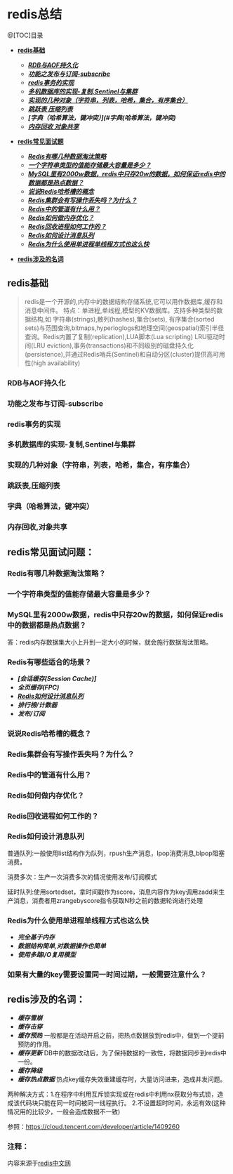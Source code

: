 # redis总结

@[TOC]目录

- **[redis基础](#redis基础)**
    - ***[RDB与AOF持久化](#RDB与AOF持久化)***
    - ***[功能之发布与订阅-subscribe](#功能之发布与订阅-subscribe)***
    - ***[redis事务的实现](#redis事务的实现)***   
    - ***[多机数据库的实现-复制,Sentinel与集群](#多机数据库的实现-复制,Sentinel与集群)***
    - ***[实现的几种对象（字符串，列表，哈希，集合，有序集合）](#实现的几种对象（字符串，列表，哈希，集合，有序集合）)***
    - ***[跳跃表 压缩列表](#跳跃表,压缩列表)***
    - ***[字典（哈希算法，键冲突）](#字典(哈希算法，键冲突)***
    - ***[内存回收 对象共享](#内存回收,对象共享)***
    
- **[redis常见面试题](#redis常见面试问题)**
    - ***[Redis有哪几种数据淘汰策略](#Redis有哪几种数据淘汰策略？)***
    - ***[一个字符串类型的值能存储最大容量是多少？](#一个字符串类型的值能存储最大容量是多少？)***
    - ***[MySQL里有2000w数据，redis中只存20w的数据，如何保证redis中的数据都是热点数据？](#MySQL里有2000w数据，redis中只存20w的数据，如何保证redis中的数据都是热点数据？)***
    - ***[说说Redis哈希槽的概念](#说说Redis哈希槽的概念)***
    - ***[Redis集群会有写操作丢失吗？为什么？](#Redis集群会有写操作丢失吗？为什么？)***
    - ***[Redis中的管道有什么用？](#Redis中的管道有什么用？)***
    - ***[Redis如何做内存优化？](#Redis如何做内存优化？)***
    - ***[Redis回收进程如何工作的？](#Redis回收进程如何工作的？)***
    - ***[Redis如何设计消息队列](#Redis如何设计消息队列)***
    - ***[Redis为什么使用单进程单线程方式也这么快](#Redis为什么使用单进程单线程方式也这么快)***
- **[redis涉及的名词](#redis涉及的名词)**

## redis基础
>redis是一个开源的,内存中的数据结构存储系统,它可以用作数据库,缓存和消息中间件。
特点：单进程,单线程,模型的KV数据库。支持多种类型的数据结构,如 字符串(strings),散列(hashes),集合(sets),
有序集合(sorted sets)与范围查询,bitmaps,hyperloglogs和地理空间(geospatial)索引半径查询。Redis内置了复制(replication),LUA脚本(Lua scripting)
LRU驱动时间(LRU eviction),事务(transactions)和不同级别的磁盘持久化(persistence),并通过Redis哨兵(Sentinel)和自动分区(cluster)提供高可用性(high availability)

### RDB与AOF持久化

### 功能之发布与订阅-subscribe

### redis事务的实现

### 多机数据库的实现-复制,Sentinel与集群

### 实现的几种对象（字符串，列表，哈希，集合，有序集合）

### 跳跃表,压缩列表

### 字典（哈希算法，键冲突）
    
### 内存回收,对象共享

## redis常见面试问题：

### Redis有哪几种数据淘汰策略？

### 一个字符串类型的值能存储最大容量是多少？

### MySQL里有2000w数据，redis中只存20w的数据，如何保证redis中的数据都是热点数据？

答：redis内存数据集大小上升到一定大小的时候，就会施行数据淘汰策略。

### Redis有哪些适合的场景？

- ***[会话缓存(Session Cache)]***
- ***全页缓存(FPC)***
- ***[Redis如何设计消息队列](#Redis如何设计消息队列)***
- ***排行榜/计数器***
- ***发布/订阅***

### 说说Redis哈希槽的概念？

### Redis集群会有写操作丢失吗？为什么？

### Redis中的管道有什么用？

### Redis如何做内存优化？

### Redis回收进程如何工作的？

### Redis如何设计消息队列

普通队列:一般使用list结构作为队列，rpush生产消息，lpop消费消息,blpop阻塞消费。

消费多次：生产一次消费多次的情况使用发布/订阅模式

延时队列:使用sortedset，拿时间戳作为score，消息内容作为key调用zadd来生产消息，消费者用zrangebyscore指令获取N秒之前的数据轮询进行处理

### Redis为什么使用单进程单线程方式也这么快

- ***完全基于内存***
- ***数据结构简单,对数据操作也简单***
- ***使用多路I/O复用模型***

### 如果有大量的key需要设置同一时间过期，一般需要注意什么？

## redis涉及的名词： 
- ***缓存雪崩***
- ***缓存击穿***
- ***缓存预热***
   一般都是在活动开启之前，把热点数据放到redis中，做到一个提前预防的作用。
- ***缓存更新***
   DB中的数据改动后，为了保持数据的一致性，将数据同步到redis中一份。
- ***缓存降级***
- ***缓存热点数据***
热点key缓存失效重建缓存时，大量访问进来，造成并发问题。

两种解决方式：1.在程序中利用互斥锁实现或在redis中利用nx获取分布式锁，造成该代码块只能在同一时间被同一线程执行。
           2.不设置超时时间，永远有效(这种情况用的比较少，一般会造成数据不一致)

参照：https://cloud.tencent.com/developer/article/1409260

### 注释：
内容来源于[redis中文网](http://www.redis.cn/)